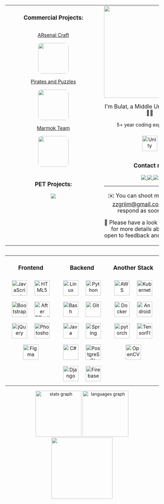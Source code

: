 <div style="display: flex; flex-direction: column; align-items: center; align-content: center">

<table>
<tr>
<td valign="top" width="50%">
<div align="center">
    <img src="https://rishavanand.github.io/static/images/greetings.gif" align="center" width="300" height="1" />
    <h3>Commercial Projects:</h3>
    <div style="display: flex; flex-direction: column; justify-content: center; align-items: center;">
        <a href="https://play.google.com/store/apps/details?id=com.sludens.arsenalcraft">
        <p>ARsenal Craft</p>
        <img src="https://play-lh.googleusercontent.com/vr7PpbQycHKNj9XB5i32G96blaVCmNrXnpoU5BId9nfIP8ZeTdWs8rKBrl_mIAC65lzf=w480-h960" width="100" style="border-radius: 10%"></a>
        <a href="https://apps.apple.com/ru/app/pirates-puzzles-pvp-league/id1483755748">
        <p>Pirates and Puzzles</p>
        <img src="https://is4-ssl.mzstatic.com/image/thumb/Purple112/v4/12/97/86/12978633-af3b-ebde-cf8f-6c611ded5316/AppIcon-0-0-1x_U007emarketing-0-0-0-7-0-0-sRGB-0-0-0-GLES2_U002c0-512MB-85-220-0-0.png/230x0w.webp" width="100" style="border-radius: 10%"></a>
        <a href="https://play.google.com/store/apps/details?id=com.taptics.marmokIdle&hl=ru&gl=US">
            <p>Marmok Team</p>
            <img src="https://play-lh.googleusercontent.com/yy9GRAPm-wqvCBEjkyKEf_Aajud3AUSdOawiyg5N_JgFFA_eUDRAH4Ni6gsfGFJqNEk=w240-h480-rw" width="100" style="border-radius: 10%"></a>
    </div>
    <br />
    <h3>PET Projects:</h3>
    <div style="display: flex; flex-direction: column; justify-content: center; align-items: center;">
        <a href="https://github.com/Korjick/PET-LabyTanks"><img src="https://github-readme-stats.vercel.app/api/pin/?username=Korjick&repo=PET-LabyTanks"></a>
    </div>
</div>
</td>
<td valign="top" width="50%">
    <div align="center" >
        <img src="https://rishavanand.github.io/static/images/greetings.gif" align="center" width="300" />
        <p style="font-size: large">I'm Bulat, a Middle Unity developer 👨‍💻</p>
        <p style="font-size: medium">5+ year coding experience 🚀</p>
        <a href="https://unity.com/" target="_blank"><img style="margin: 10px" src="https://profilinator.rishav.dev/skills-assets/unity.png" alt="Unity" height="50" /></a>
        <h3>Contact me</h3>
        <a href="https://www.instagram.com/bulat_din/" target="_blank">
            <img src="https://img.shields.io/badge/-Instagram-E4405F?style=flat&logo=instagram&logoColor=white"/>
        </a>
        <a href="https://t.me/korjick" target="_blank">
            <img src="https://img.shields.io/badge/-Telegram-26A5E4?style=flat&logo=telegram&logoColor=white"/>
        </a>
        <a href="https://korjick.artstation.com" target="_blank">
            <img src="https://img.shields.io/badge/-ArtStation-13AFF0?style=flat&logo=artstation&logoColor=white"/>
        </a>
        <hr/>
        <p style="font-size: large">✉️ You can shoot me an email at <a href="mailto:zzgriim@gmail.com" target="_blank">zzgriim@gmail.com</a>! I'll try to respond as soon as I can</p>
        <p style="font-size: large">📄 Please have a look at my <a href="https://din.loginto.me/" target="_blank">Résumé</a> for more details about me. I'm open to feedback and suggestions!</p>
    </div>
</td>
</tr>
</table>

<table>
<tr>
<td valign="top" width="33%">

<div align="center">  
<h3>Frontend</h3>
<a href="https://www.javascript.com/" target="_blank"><img style="margin: 10px" src="https://profilinator.rishav.dev/skills-assets/javascript-original.svg" alt="JavaScript" height="50" /></a>  
<a href="https://en.wikipedia.org/wiki/HTML5" target="_blank"><img style="margin: 10px" src="https://profilinator.rishav.dev/skills-assets/html5-original-wordmark.svg" alt="HTML5" height="50" /></a>  
<a href="https://getbootstrap.com/docs/3.4/javascript/" target="_blank"><img style="margin: 10px" src="https://profilinator.rishav.dev/skills-assets/bootstrap-plain.svg" alt="Bootstrap" height="50" /></a>  
<a href="https://www.adobe.com/in/products/aftereffects.html" target="_blank"><img style="margin: 10px" src="https://profilinator.rishav.dev/skills-assets/aftereffects.png" alt="After Effects" height="50" /></a>  
<a href="https://jquery.com/" target="_blank"><img style="margin: 10px" src="https://profilinator.rishav.dev/skills-assets/jquery.png" alt="jQuery" height="50" /></a>  
<a href="https://www.adobe.com/in/products/photoshop.html" target="_blank"><img style="margin: 10px" src="https://profilinator.rishav.dev/skills-assets/photoshop-plain.svg" alt="Photoshop" height="50" /></a>  
<a href="https://www.figma.com/" target="_blank"><img style="margin: 10px" src="https://profilinator.rishav.dev/skills-assets/figma-icon.svg" alt="Figma" height="50" /></a>
</div>
</td>

<td valign="top" width="33%">

<div align="center">
<h3>Backend</h3>
<a href="https://www.linux.org/" target="_blank"><img style="margin: 10px" src="https://profilinator.rishav.dev/skills-assets/linux-original.svg" alt="Linux" height="50" /></a>  
<a href="https://www.python.org/" target="_blank"><img style="margin: 10px" src="https://profilinator.rishav.dev/skills-assets/python-original.svg" alt="Python" height="50" /></a>  
<a href="https://www.gnu.org/software/bash/" target="_blank"><img style="margin: 10px" src="https://profilinator.rishav.dev/skills-assets/gnu_bash-icon.svg" alt="Bash" height="50" /></a>  
<a href="https://github.com/" target="_blank"><img style="margin: 10px" src="https://profilinator.rishav.dev/skills-assets/git-scm-icon.svg" alt="Git" height="50" /></a>  
<a href="https://www.java.com/" target="_blank"><img style="margin: 10px" src="https://profilinator.rishav.dev/skills-assets/java-original-wordmark.svg" alt="Java" height="50" /></a>  
<a href="https://docs.spring.io/spring-framework/docs/3.0.x/reference/expressions.html#:~:text=The%20Spring%20Expression%20Language%20(SpEL,and%20basic%20string%20templating%20functionality." target="_blank"><img style="margin: 10px" src="https://profilinator.rishav.dev/skills-assets/springio-icon.svg" alt="Spring" height="50" /></a>  
<a href="https://docs.microsoft.com/en-us/dotnet/csharp/" target="_blank"><img style="margin: 10px" src="https://profilinator.rishav.dev/skills-assets/csharp-original.svg" alt="C#" height="50" /></a>  
<a href="https://www.postgresql.org/" target="_blank"><img style="margin: 10px" src="https://profilinator.rishav.dev/skills-assets/postgresql-original-wordmark.svg" alt="PostgreSQL" height="50" /></a>  
<a href="https://www.djangoproject.com/" target="_blank"><img style="margin: 10px" src="https://profilinator.rishav.dev/skills-assets/django-original.svg" alt="Django" height="50" /></a>  
<a href="https://firebase.google.com/" target="_blank"><img style="margin: 10px" src="https://profilinator.rishav.dev/skills-assets/firebase.png" alt="Firebase" height="50" /></a>
</div>
</td>

<td valign="top" width="33%">

<div align="center">
<h3>Another Stack</h3>
<a href="https://aws.amazon.com/" target="_blank"><img style="margin: 10px" src="https://profilinator.rishav.dev/skills-assets/amazonwebservices-original-wordmark.svg" alt="AWS" height="50" /></a>  
<a href="https://kubernetes.io/" target="_blank"><img style="margin: 10px" src="https://profilinator.rishav.dev/skills-assets/kubernetes-icon.svg" alt="Kubernetes" height="50" /></a>  
<a href="https://www.docker.com/" target="_blank"><img style="margin: 10px" src="https://profilinator.rishav.dev/skills-assets/docker-original-wordmark.svg" alt="Docker" height="50" /></a>  
<a href="https://www.android.com/intl/en_in/" target="_blank"><img style="margin: 10px" src="https://profilinator.rishav.dev/skills-assets/android-original-wordmark.svg" alt="Android" height="50" /></a>  
<a href="https://pytorch.org/" target="_blank"><img style="margin: 10px" src="https://profilinator.rishav.dev/skills-assets/pytorch-icon.svg" alt="pytorch" height="50" /></a>  
<a href="https://www.tensorflow.org/" target="_blank"><img style="margin: 10px" src="https://profilinator.rishav.dev/skills-assets/tensorflow-icon.svg" alt="TensorFlow" height="50" /></a>  
<a href="https://opencv.org/" target="_blank"><img style="margin: 10px" src="https://profilinator.rishav.dev/skills-assets/opencv-icon.svg" alt="OpenCV" height="50" /></a>
</div>

</td>
</tr>
</table>

<div align="center">
  <img src="https://github-readme-stats.vercel.app/api?username=Korjick&show_icons=true&theme=transparent" height="150" alt="stats graph"  />
  <img src="https://github-readme-stats.vercel.app/api/top-langs/?username=Korjick&layout=compact" height="150" alt="languages graph"  />
</div>

<div align="center"><img src="https://cdn.dribbble.com/users/63485/screenshots/11339668/media/57d96ce6efcf40c7320b93173ca8c4dc.gif" height="200" /></div>

</div>
